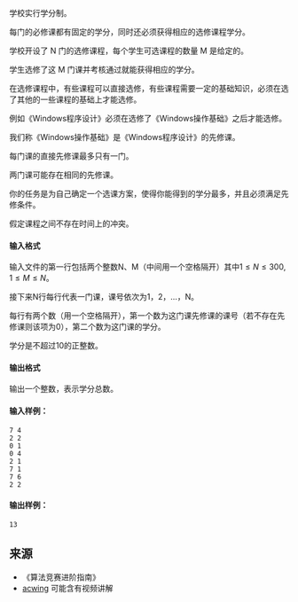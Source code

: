 学校实行学分制。

每门的必修课都有固定的学分，同时还必须获得相应的选修课程学分。

学校开设了 N 门的选修课程，每个学生可选课程的数量 M 是给定的。

学生选修了这 M 门课并考核通过就能获得相应的学分。

在选修课程中，有些课程可以直接选修，有些课程需要一定的基础知识，必须在选了其他的一些课程的基础上才能选修。

例如《Windows程序设计》必须在选修了《Windows操作基础》之后才能选修。

我们称《Windows操作基础》是《Windows程序设计》的先修课。

每门课的直接先修课最多只有一门。

两门课可能存在相同的先修课。

你的任务是为自己确定一个选课方案，使得你能得到的学分最多，并且必须满足先修条件。

假定课程之间不存在时间上的冲突。

#### 输入格式

输入文件的第一行包括两个整数N、M（中间用一个空格隔开）其中$1 \le N \le 300,1 \le M \le N$。

接下来N行每行代表一门课，课号依次为1，2，…，N。

每行有两个数（用一个空格隔开），第一个数为这门课先修课的课号（若不存在先修课则该项为0），第二个数为这门课的学分。

学分是不超过10的正整数。

#### 输出格式

输出一个整数，表示学分总数。

#### 输入样例：

```
7 4
2 2
0 1
0 4
2 1
7 1
7 6
2 2
```

#### 输出样例：

```
13
```

## 来源 
- 《算法竞赛进阶指南》
- [acwing](https://www.acwing.com/problem/content/288/) 可能含有视频讲解